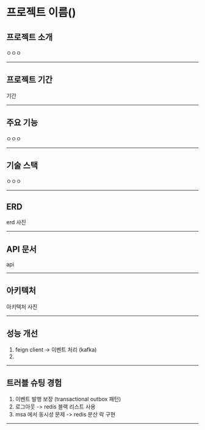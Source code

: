 # 프로젝트 이름()

## 프로젝트 소개
ㅇㅇㅇ

---

## 프로젝트 기간
기간

---

## 주요 기능
ㅇㅇㅇ

---

## 기술 스택
ㅇㅇㅇ

---

## ERD
erd 사진

---

## API 문서
api

---

## 아키텍처
아키텍처 사진

---

## 성능 개선
1. feign client -> 이벤트 처리 (kafka)
2. 
---

## 트러블 슈팅 경험
1. 이벤트 발행 보장 (transactional outbox 패턴)
2. 로그아웃 -> redis 블랙 리스트 사용
3. msa 에서 동시성 문제 -> redis 분산 락 구현

---


